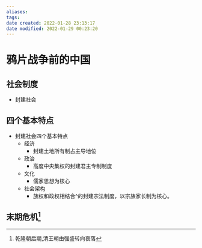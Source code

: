 ```yaml
---
aliases:
tags:
date created: 2022-01-28 23:13:17
date modified: 2022-01-29 00:23:20
---
```


# 鸦片战争前的中国

## 社会制度

- 封建社会

## 四个基本特点

- 封建社会四个基本特点
    - 经济
        - 封建土地所有制占主导地位
    - 政治
        - 高度中央集权的封建君主专制制度
    - 文化
        - 儒家思想为核心
    - 社会架构
        - 族权和政权相结合^的封建宗法制度，以宗族家长制为核心。

## 末期危机[^1]

[^1]: 乾隆朝后期,清王朝由强盛转向衰落
